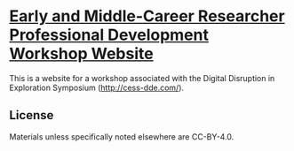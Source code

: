 # [Early and Middle-Career Researcher Professional Development Workshop Website](https://DDE-EMCR-workshop.github.io)


This is a website for a workshop associated with the Digital Disruption in Exploration Symposium (http://cess-dde.com/).

## License

Materials unless specifically noted elsewhere are CC-BY-4.0.
